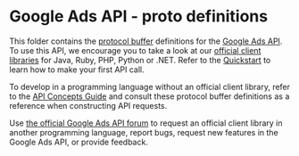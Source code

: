 # Google Ads API - proto definitions

This folder contains the [protocol
buffer](https://developers.google.com/protocol-buffers/) definitions for the
[Google Ads API](https://developers.google.com/google-ads/api/). To use this
API, we encourage you to take a look at our [official client
libraries](https://developers.google.com/google-ads/api/docs/client-libs) for
Java, Ruby, PHP, Python or .NET. Refer to the
[Quickstart](https://developers.google.com/google-ads/api/docs/first-call/overview)
to learn how to make your first API call.

To develop in a programming language without an official client library, refer
to the [API Concepts
Guide](https://developers.google.com/google-ads/api/docs/concepts/overview) and
consult these protocol buffer definitions as a reference when constructing API
requests.

Use [the official Google Ads API
forum](https://groups.google.com/d/forum/adwords-api) to request an official
client library in another programming language, report bugs, request new
features in the Google Ads API, or provide feedback.

